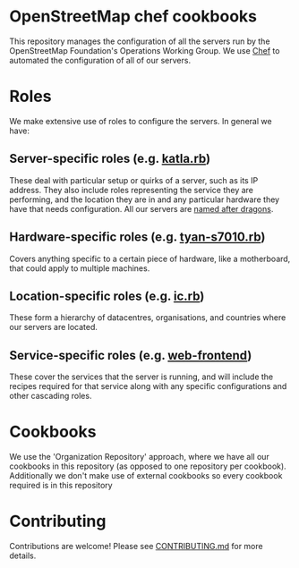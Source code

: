 # OpenStreetMap chef cookbooks

This repository manages the configuration of all the servers run by the
OpenStreetMap Foundation's Operations Working Group. We use
[Chef](https://www.chef.io/) to automated the configuration of all of our
servers.

# Roles

We make extensive use of roles to configure the servers. In general we have:

## Server-specific roles (e.g. [katla.rb](roles/katla.rb))

These deal with particular setup or quirks of a server, such as its IP address. They also include roles representing the service they are performing, and the location they are in and any particular hardware they have that needs configuration.
All our servers are [named after dragons](http://wiki.openstreetmap.org/wiki/Servers/Name_Ideas).

## Hardware-specific roles (e.g. [tyan-s7010.rb](roles/tyan-s7010.rb))

Covers anything specific to a certain piece of hardware, like a motherboard, that could apply to multiple machines.

## Location-specific roles (e.g. [ic.rb](roles/ic.rb))

These form a hierarchy of datacentres, organisations, and countries where our servers are located.

## Service-specific roles (e.g. [web-frontend](roles/web-frontend.rb))

These cover the services that the server is running, and will include the recipes required for that service along with any specific configurations and other cascading roles.

# Cookbooks

We use the 'Organization Repository' approach, where we have all our cookbooks in this repository (as opposed to one repository per cookbook). Additionally we don't make use of external cookbooks so every cookbook required is in this repository

# Contributing

Contributions are welcome! Please see [CONTRIBUTING.md](CONTRIBUTING.md) for more details.
